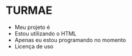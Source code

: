 # TURMAE

- Meu projeto é 
- Estou utilizando o HTML
- Apenas eu estou programando no momento
- Licença de uso
